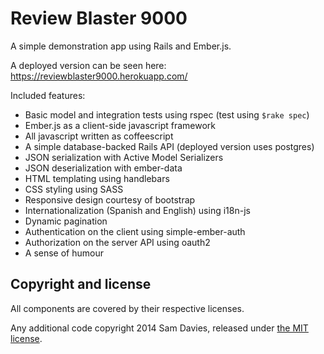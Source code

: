 Review Blaster 9000
===================

A simple demonstration app using Rails and Ember.js.

A deployed version can be seen here: https://reviewblaster9000.herokuapp.com/

Included features:

- Basic model and integration tests using rspec (test using `$rake spec`)
- Ember.js as a client-side javascript framework
- All javascript written as coffeescript
- A simple database-backed Rails API (deployed version uses postgres)
- JSON serialization with Active Model Serializers
- JSON deserialization with ember-data
- HTML templating using handlebars
- CSS styling using SASS
- Responsive design courtesy of bootstrap
- Internationalization (Spanish and English) using i18n-js
- Dynamic pagination
- Authentication on the client using simple-ember-auth
- Authorization on the server API using oauth2
- A sense of humour


Copyright and license
---------------------

All components are covered by their respective licenses.

Any additional code copyright 2014 Sam Davies, released under [the MIT license](LICENSE).
